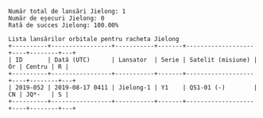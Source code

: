     Număr total de lansări Jielong: 1
    Număr de eșecuri Jielong: 0
    Rată de succes Jielong: 100.00%
    
    Lista lansărilor orbitale pentru racheta Jielong
    +----------+-----------------+-----------+-------+-------------------+----+--------+---+
    | ID       | Dată (UTC)      | Lansator  | Serie | Satelit (misiune) | Or | Centru | R |
    +----------+-----------------+-----------+-------+-------------------+----+--------+---+
    | 2019-052 | 2019-08-17 0411 | Jielong-1 | Y1    | QS1-01 (-)        | CN | JQ*-   | S |
    +----------+-----------------+-----------+-------+-------------------+----+--------+---+
    
    
